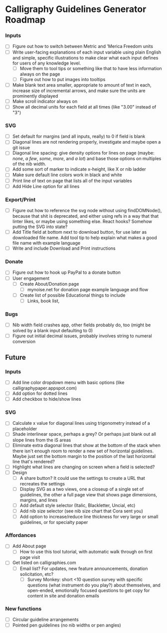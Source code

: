 # Calligraphy Guidelines Generator Roadmap

### Inputs
- [ ] Figure out how to switch between Metric and 'Merica Freedom units
- [ ] Write user-facing explanations of each input variable using plain English and simple, specific illustrations to make clear what each input defines for users of any knowledge level.
  - [ ] Move them to tool tips or something like that to have less information always on the page
  - [ ] Figure out how to put images into tooltips
- [ ] Make blank text area smaller, appropriate to amount of text in each, increase size of incremental arrows, and make sure the units are prominently displayed
- [ ] Make scroll indicator always on
- [ ] Show all decimal units for each field at all times (like "3.00" instead of "3")

### SVG
- [ ] Set default for margins (and all inputs, really) to 0 if field is blank
- [ ] Diagonal lines are not rendering properly, investigate and maybe open a git issue
- [ ] Diagonal line spacing: give density options for lines on page (maybe: *none*, *a few*, *some*, *more*, and *a lot*) and base those options on multiples of the nib width.
- [ ] Add some sort of marker to indicate x-height, like X or nib ladder
- [ ] Make sure default line colors work in black and white
- [ ] Print line of text on page that lists all of the input variables
- [ ] Add Hide Line option for all lines

### Export/Print
- [ ] Figure out how to reference the svg node without using findDOMNode(), because that shit is deprecated, and either using refs in a way that that linter likes, or maybe using something else. React hooks? Somehow putting the SVG into state?
- [ ] Add Title field at bottom next to download button, for use later as downloaded file name. Add tool tip to help explain what makes a good file name with example language
- [ ] Write and include Download and Print instructions

### Donate
- [ ] Figure out how to hook up PayPal to a donate button
- [ ] User engagement
  - [ ] Create About/Donation page
    - [ ] mynoise.net for donation page example language and flow
  - [ ] Create list of possible Educational things to include
    - [ ] Links, book list,

### Bugs
- [ ] Nib width field crashes app, other fields probably do, too (might be solved by a blank input defaulting to 0)
- [ ] Figure out initial decimal issues, probably involves string to numeral conversion

## Future

### Inputs
- [ ] Add line color dropdown menu with basic options (like calligraphypaper.appspot.com)
- [ ] Add option for dotted lines
- [ ] Add checkbox to hide/show lines

### SVG
- [ ] Calculate x value for diagonal lines using trigonometry instead of a placeholder
- [ ] Shade interlinear space, perhaps a grey? Or perhaps just blank out all slope lines from the iS areas
- [ ] Eliminate extra diagonal lines that show at the bottom of the stack when there isn't enough room to render a new set of horizontal guidelines. Maybe just set the bottom margin to the position of the last horizontal line that's rendered?
- [ ] Highlight what lines are changing on screen when a field is selected?
- [ ] Design
  - [ ] A share button? It could use the settings to create a URL that recreates the settings
  - [ ] Display SVG as a two views, one a closeup of a single set of guidelines, the other a full page view that shows page dimensions, margins, and lines
  - [ ] Add default style selector (Italic, Blackletter, Uncial, etc)
  - [ ] Add nib size selector (see nib size chart that Cora sent you)
  - [ ] Add option to increase/reduce line thickness for very large or small guidelines, or for specialty paper

### Affordances
- [ ] Add About page
  - [ ] How to use this tool tutorial, with automatic walk through on first page visit
- [ ] Get listed on calligraphies.com
  - [ ] Email list? For updates, new feature announcements, donation solicitation, etc?
    - [ ] Survey Monkey: short <10 question survey with specific questions (what instrument do you play?) about themselves, and open-ended, emotionally focused questions to get copy for content in site and donation emails

### New functions
- [ ] Circular guideline arrangements
- [ ] Pointed pen guidelines (no nib widths or pen angles)
